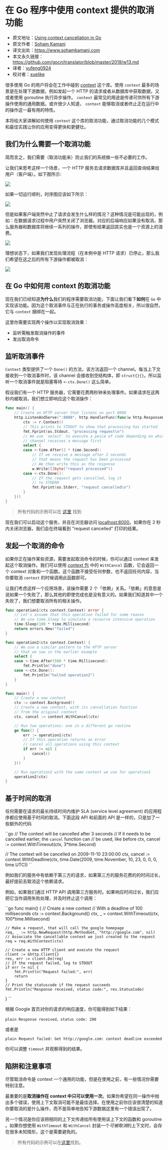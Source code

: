 # 在 Go 程序中使用 context 提供的取消功能

- 原文地址：[Using context cancellation in Go](https://www.sohamkamani.com/blog/golang/2018-06-17-golang-using-context-cancellation/)
- 原文作者：[Soham Kamani](https://www.packtpub.com/books/info/authors/soham-kamani)
- 译文出处：https://www.sohamkamani.com
- 本文永久链接：https://github.com/gocn/translator/blob/master/2019/w13.md
- 译者：[yufeng0924](https://github.com/yufeng0924)
- 校对者：[xuelike](https://github.com/xuelike)

很多使用 Go 的用户将会在工作中碰到 [context](https://www.sohamkamani.com/blog/golang/2018-06-17-golang-using-context-cancellation/) 这个库。使用 `context` 最多的场景是在处理下游数据，例如发起一个 HTTP 的请求或者从数据库中获取数据，又或者使用 goroutine 执行异步操作。 `context` 最常见的用途是传递可供所有下游操作使用的通用数据。或许很少人知道， `context` 能够取消或者终止正在运行中的操作这一最有用的特性。

本将给大家讲解如何使用 `context` 这个库的取消功能，通过取消功能的几个模式和最佳实践让你的应用变得更快和更健壮。

## 我们为什么需要一个取消功能

简而言之，我们需要（取消功能来）防止我们的系统做一些不必要的工作。

让我们来思考这样一个场景，一个 HTTP 服务去请求数据库并且返回查询结果给用户（客户端）。如下图所示:

![](https://www.sohamkamani.com/client-diagram-199c2b8faf7663c9b7e83de127012a6c.svg)

如果一切运行顺利，时序图应该如下所示：

![](https://www.sohamkamani.com/timing-ideal-ff6e4d831668b9da81c1c214224e4521.svg)

但是如果客户端突然中止了请求会发生什么样的情况？这种情况是可能出现的，例如：在数据请求过程中用户突然关闭了浏览器。对应的后端响应如果没有取消，那么服务器和数据库将继续一系列的操作，即使有结果返回其实也是一个资源上的浪费。

![](https://www.sohamkamani.com/timing-without-cancel-4955e194034f42b5edd7632f1461c124.svg)

理想状态下，如果我们发现处理流程（在本例中是 HTTP 请求）已停止，那么我们希望在这之后的所有下游操作都被取消：

![](https://www.sohamkamani.com/timing-with-cancel-2af484f735aab3022ea8d7a9a9c1b675.svg)

## 在 Go 中如何用 context 的取消功能

现在我们已经知道**为什么**我们的程序需要取消功能，下面让我们看下**如何**在 `Go` 中实现该功能。因为这个取消事件与正在执行的事务或操作高度相关，所以很自然，它与 `context` 捆绑在一起。

这里你需要实现两个操作以实现取消效果：

- 监听需触发取消操作的事件
- 发出取消命令

## 监听取消事件

`Context` 类型提供了一个 `Done()` 的方法，该方法返回一个 channel。每当上下文接收到一个取消事件时，该 channel 会接收到空结构体，即 `struct{}{}`。所以监听一个取消事件就是阻塞等待 `<-ctx.Done()` 这么简单。

假设我们有一个 HTTP 服务器，它需要花费两秒钟来处理事件。如果请求在这两秒内被取消，我们想立即响应这个取消操作：

```go
func main() {
    // Create an HTTP server that listens on port 8000
    http.ListenAndServe(":8000", http.HandlerFunc(func(w http.ResponseWriter, r *http.Request) {
        ctx := r.Context()
        // This prints to STDOUT to show that processing has started
        fmt.Fprint(os.Stdout, "processing request\n")
        // We use `select` to execute a peice of code depending on which
        // channel receives a message first
        select {
        case <-time.After(2 * time.Second):
            // If we receive a message after 2 seconds
            // that means the request has been processed
            // We then write this as the response
            w.Write([]byte("request processed"))
        case <-ctx.Done():
            // If the request gets cancelled, log it
            // to STDERR
            fmt.Fprint(os.Stderr, "request cancelled\n")
        }
    }))
}
```

> 所有代码的示例可以在 [这里](https://github.com/sohamkamani/blog-example-go-context-cancellation) 找到

现在我们可以启动这个服务，并且在浏览器访问 [localhost:8000](localhost:8000)。如果你在 2 秒内关闭浏览器，我们会在终端看到 "request cancelled" 打印的结果。

## 发起一个取消的命令

如果你正在操作某些资源，需要发起取消命令的时候，你可以通过 context 来发起这个取消操作。我们可以使用 [context 包](https://golang.org/pkg/context/#WithCancel) 中的 `WithCancel` 函数，它会返回一个 context 对象和一个函数。这个函数不接受任何参数，也不返回任何内容，当你要取消 `context` 的时候调用此函数即可。

让我们考虑这样一个应用场景，该操作需要 2 个「依赖」关系。「依赖」的意思是说如果一个失败了，那么其他的即使完成也是没有意义的。如果我们知道其中一个失败了，我们想要取消所有的相关操作。

```go
func operation1(ctx context.Context) error {
    // Let's assume that this operation failed for some reason
    // We use time.Sleep to simulate a resource intensive operation
    time.Sleep(100 * time.Millisecond)
    return errors.New("failed")
}

func operation2(ctx context.Context) {
    // We use a similar pattern to the HTTP server
    // that we saw in the earlier example
    select {
    case <-time.After(500 * time.Millisecond):
        fmt.Println("done")
    case <-ctx.Done():
        fmt.Println("halted operation2")
    }
}

func main() {
    // Create a new context
    ctx := context.Background()
    // Create a new context, with its cancellation function
    // from the original context
    ctx, cancel := context.WithCancel(ctx)

    // Run two operations: one in a different go routine
    go func() {
        err := operation1(ctx)
        // If this operation returns an error
        // cancel all operations using this context
        if err != nil {
            cancel()
        }
    }()

    // Run operation2 with the same context we use for operation1
    operation2(ctx)
}
```

## 基于时间的取消

任何需要在请求的最长持续时间内维护 SLA (service level agreement) 的应用程序都应使用基于时间的取消。下面这段 API 和前面的 API 是一样的，只是加了一些额外的代码

``go
// The context will be cancelled after 3 seconds
// If it needs to be cancelled earlier, the `cancel` function can
// be used, like before
ctx, cancel := context.WithTimeout(ctx, 3*time.Second)

// The context will be cancelled on 2009-11-10 23:00:00
ctx, cancel := context.WithDeadline(ctx, time.Date(2009, time.November, 10, 23, 0, 0, 0, time.UTC))
``

例如我们的服务中有依赖于第三方的请求，如果第三方的服务花费的的时间过长，最好提前去取消这个依赖请求。

例如，如果我们通过 HTTP API 调用第三方服务时。如果响应时间过长，我们应把它当作调用失败处理，并及时终止这个调用：

``go
func main() {
    // Create a new context
    // With a deadline of 100 milliseconds
    ctx := context.Background()
    ctx, _ = context.WithTimeout(ctx, 100*time.Millisecond)

    // Make a request, that will call the google homepage
    req, _ := http.NewRequest(http.MethodGet, "http://google.com", nil)
    // Associate the cancellable context we just created to the request
    req = req.WithContext(ctx)

    // Create a new HTTP client and execute the request
    client := &http.Client{}
    res, err := client.Do(req)
    // If the request failed, log to STDOUT
    if err != nil {
        fmt.Println("Request failed:", err)
        return
    }
    // Print the statuscode if the request succeeds
    fmt.Println("Response received, status code:", res.StatusCode)
}
``

根据 Google 首页对你的请求的响应速度，你可能得到如下结果：

``plain
Response received，status code: 200
``

或者是

``plain
Request failed: Get http://google.com: context deadline exceeded
``

你可以调整 `timeout` 并观察得到的结果。

## 陷阱和注意事项  

尽管取消命令是 context 一个通用的功能，但是在使用之前，有一些情况你需要特别注意。

最重要的是**取消操作在 context 中只可以使用一次**。如果你希望在同一操作中抛出多个错误，使用上下文取消可能不是最佳选择。在使用之前你应该很清楚的知道你要取消的是什么操作，而不是简单地告知下游数据这里有一个错误出现了。

另一个情况是你应该把相同的上下文传递给所有使用该上下文的函数和 goroutine 。如果你想使用 `WithTimeout` 和 `WithCancel` 封装一个*可被取消*的上下文时，会存在很多未知情形，这个是需要避免的。

> 所有代码的示例可以在[这里](https://github.com/sohamkamani/blog-example-go-context-cancellation)找到。

